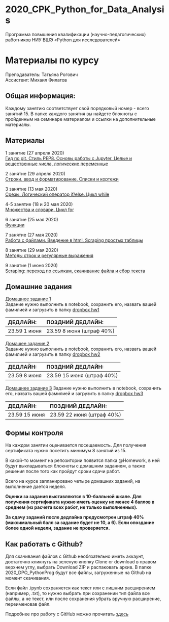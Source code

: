 # 2020_CPK_Python_for_Data_Analysis

Программа повышения квалификации (научно-педагогических) работников НИУ ВШЭ
«Python для исследователей»

# Материалы по курсу 

Преподаватель: Татьяна Рогович  
Ассистент: Михаил Филатов  

## Общая информация:
Каждому занятию соответствует свой порядковый номер - всего занятий 15. В папке каждого занятия вы найдете блокноты с пройденным на семинаре материалом и ссылки на дополнительные материалы.

## Материалы
1 занятие (27 апреля 2020)  
[Гид по git. Стиль PEP8. Основы работы с Jupyter. Целые и вещественные числа, логические переменные](https://github.com/rogovich/2020_CPK_Python_for_Data_Analysis/tree/master/01_Introduction)

2 занятие (29 апреля 2020)  
[Строки, ввод и форматирование. Списки и кортежи](https://github.com/rogovich/2020_CPK_Python_for_Data_Analysis/tree/master/02_Strings_Lists_Tuples)

3 занятие (13 мая 2020)  
[Срезы. Логический оператор if/else. Цикл while](https://github.com/rogovich/2020_CPK_Python_for_Data_Analysis/tree/master/03_If_Else_While)

4-5 занятие (18 и 20 мая 2020)  
[Множества и словари. Цикл for](https://github.com/rogovich/2020_CPK_Python_for_Data_Analysis/tree/master/04_Set_Dict_For)

6 занятие (25 мая 2020)  
[Функции](https://github.com/rogovich/2020_CPK_Python_for_Data_Analysis/tree/master/05_Functions)

7 занятие (27 мая 2020)  
[Работа с файлами. Введение в html. Scraping простых таблицы](https://github.com/rogovich/2020_CPK_Python_for_Data_Analysis/tree/master/06_Files_Scraping)

8 занятие (29 мая 2020)  
[Методы строк и регулярные выражения](https://github.com/rogovich/2020_CPK_Python_for_Data_Analysis/tree/master/07_Strings_RegEx_Text_Scraping)

9 занятие (1 июня 2020)  
[Scraping: переход по ссылкам, скачивание файла и сбор текста](https://github.com/rogovich/2020_CPK_Python_for_Data_Analysis/tree/master/08_More_Scraping)

## Домашние задания
[Домашнее задание 1](https://github.com/rogovich/2020_CPK_Python_for_Data_Analysis/blob/master/%40HW/1_Homework.ipynb)  
Задание нужно выполнить в notebook, сохранить его, назвать вашей фамилией и загрузить в папку [dropbox hw1](https://www.dropbox.com/request/qWMzAc8JzHUtIa4zlXYE)

| ДЕДЛАЙН: | ПОЗДНИЙ ДЕДЛАЙН: |
| :- | :- |
| 23.59 1 июня | 23.59 8 июня (штраф 40%) |

[Домашее задание 2](https://github.com/rogovich/2020_CPK_Python_for_Data_Analysis/tree/master/%40HW/HW2)  
Задание нужно выполнить в notebook, сохранить его, назвать вашей фамилией и загрузить в папку [dropbox hw2](https://www.dropbox.com/request/T9Myjeile3aWtt8HA6OO)

| ДЕДЛАЙН: | ПОЗДНИЙ ДЕДЛАЙН: |
| :- | :- |
| 23.59 8 июня | 23.59 15 июня (штраф 40%) |

[Домашнее задание 3](https://github.com/rogovich/2020_CPK_Python_for_Data_Analysis/tree/master/%40HW/HW3)
Задание нужно выполнить в notebook, сохранить его, назвать вашей фамилией и загрузить в папку [dropbox hw3](https://www.dropbox.com/request/HHOU7CEVqMojMP6ZRSq8)

| ДЕДЛАЙН: | ПОЗДНИЙ ДЕДЛАЙН: |
| :- | :- |
| 23.59 15 июня | 23.59 22 июня (штраф 40%) |

## Формы контроля
На каждом занятии оценивается посещаемость. Для получения сертификата нужно посетить минимум 8 занятий из 15.

В какой-то момент на репозитории появится папка @Homework, в ней будут выкладываться блокноты с домашним заданием, а также решения после того как пройдут сроки сдачи работ.

Всего на курсе запланировано четыре домашних заданий, на выполнение дается неделя. 

**Оценки за задания выставляются в 10-балльной шкале. Для получения сертификата нужно иметь оценку не менее 4 баллов в среднем (из расчета всех работ, не только выполненных).**

**За сдачу заданий после дедлайна предусмотрен штраф 40% (максимальный балл за задание будет не 10, а 6). Если опоздание более одной недели, задание не проверяется.**


## Как работать с Github?
Для скачивания файлов с Github необязательно иметь аккаунт, достаточно кликнуть на зеленую кнопку Clone or download в правом верхнем углу, выбрать Download ZIP и распаковать архив. В папке 2020_DPO_PythonProg будут все файлы, загруженные на Github на момент скачивания.

Если файл .ipynb сохраняется как текст или с лишним расширением (например, .txt), то нужно выбрать при сохранении тип файла все файлы, 
а не текст, или после сохранения убрать вручную расширение, переименовав файл.

Подробнее про работу с GitHub можно прочитать [здесь](https://github.com/rogovich/2020_CPK_Python_for_Data_Analysis/blob/master/01_Introduction/2020_CPK_1_0_git.ipynb)
